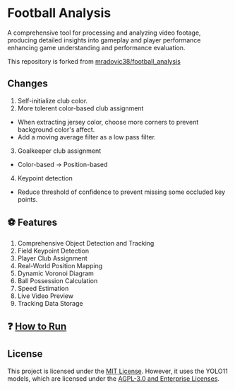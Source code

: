 
# Football Analysis

A comprehensive tool for processing and analyzing video footage, producing detailed insights into gameplay and player performance enhancing game understanding and performance evaluation.

This repository is forked from [mradovic38/football_analysis](https://github.com/mradovic38/football_analysis)

## Changes
1. Self-initialize club color.
2. More tolerent color-based club assignment
* When extracting jersey color, choose more corners to prevent background color's affect.
* Add a moving average filter as a low pass filter.
3. Goalkeeper club assignment
* Color-based -> Position-based
4. Keypoint detection
* Reduce threshold of confidence to prevent missing some occluded key points.

## ⚽ Features
1. Comprehensive Object Detection and Tracking
2. Field Keypoint Detection
3. Player Club Assignment
4. Real-World Position Mapping
5. Dynamic Voronoi Diagram
6. Ball Possession Calculation
7. Speed Estimation
8. Live Video Preview
9. Tracking Data Storage

## ❓ [How to Run](https://github.com/mradovic38/football_analysis/blob/master/README.md)

## License

This project is licensed under the [MIT License](LICENSE). However, it uses the YOLO11 models, which are licensed under the [AGPL-3.0 and Enterprise Licenses](https://www.ultralytics.com/license).
